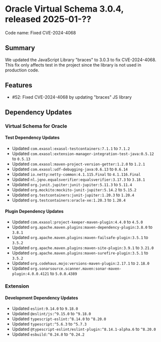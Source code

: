 # Oracle Virtual Schema 3.0.4, released 2025-01-??

Code name: Fixed CVE-2024-4068

## Summary

We updated the JavaScript Library "braces" to 3.0.3 to fix CVE-2024-4068. This fix only affects test in the project since the library is not used in production code.

## Features

* #52: Fixed CVE-2024-4068 by updating "braces" JS library

## Dependency Updates

### Virtual Schema for Oracle

#### Test Dependency Updates

* Updated `com.exasol:exasol-testcontainers:7.1.1` to `7.1.2`
* Updated `com.exasol:extension-manager-integration-test-java:0.5.12` to `0.5.13`
* Updated `com.exasol:maven-project-version-getter:1.2.0` to `1.2.1`
* Updated `com.exasol:udf-debugging-java:0.6.13` to `0.6.14`
* Updated `io.netty:netty-common:4.1.115.Final` to `4.1.116.Final`
* Updated `nl.jqno.equalsverifier:equalsverifier:3.17.3` to `3.18.1`
* Updated `org.junit.jupiter:junit-jupiter:5.11.3` to `5.11.4`
* Updated `org.mockito:mockito-junit-jupiter:5.14.2` to `5.15.2`
* Updated `org.testcontainers:junit-jupiter:1.20.3` to `1.20.4`
* Updated `org.testcontainers:oracle-xe:1.20.3` to `1.20.4`

#### Plugin Dependency Updates

* Updated `com.exasol:project-keeper-maven-plugin:4.4.0` to `4.5.0`
* Updated `org.apache.maven.plugins:maven-dependency-plugin:3.8.0` to `3.8.1`
* Updated `org.apache.maven.plugins:maven-failsafe-plugin:3.5.1` to `3.5.2`
* Updated `org.apache.maven.plugins:maven-site-plugin:3.9.1` to `3.21.0`
* Updated `org.apache.maven.plugins:maven-surefire-plugin:3.5.1` to `3.5.2`
* Updated `org.codehaus.mojo:versions-maven-plugin:2.17.1` to `2.18.0`
* Updated `org.sonarsource.scanner.maven:sonar-maven-plugin:4.0.0.4121` to `5.0.0.4389`

### Extension

#### Development Dependency Updates

* Updated `eslint:9.14.0` to `9.18.0`
* Updated `@eslint/js:^9.15.0` to `^9.18.0`
* Updated `typescript-eslint:^8.14.0` to `^8.20.0`
* Updated `typescript:^5.6.3` to `^5.7.3`
* Updated `@typescript-eslint/eslint-plugin:^8.14.1-alpha.6` to `^8.20.0`
* Updated `esbuild:^0.24.0` to `^0.24.2`
